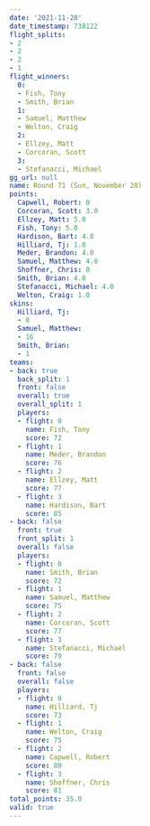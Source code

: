 ```yaml
---
date: '2021-11-28'
date_timestamp: 738122
flight_splits:
- 2
- 2
- 2
- 1
flight_winners:
  0:
  - Fish, Tony
  - Smith, Brian
  1:
  - Samuel, Matthew
  - Welton, Craig
  2:
  - Ellzey, Matt
  - Corcoran, Scott
  3:
  - Stefanacci, Michael
gg_url: null
name: Round 71 (Sun, November 28)
points:
  Capwell, Robert: 0
  Corcoran, Scott: 3.0
  Ellzey, Matt: 5.0
  Fish, Tony: 5.0
  Hardison, Bart: 4.0
  Hilliard, Tj: 1.0
  Meder, Brandon: 4.0
  Samuel, Matthew: 4.0
  Shoffner, Chris: 0
  Smith, Brian: 4.0
  Stefanacci, Michael: 4.0
  Welton, Craig: 1.0
skins:
  Hilliard, Tj:
  - 8
  Samuel, Matthew:
  - 16
  Smith, Brian:
  - 1
teams:
- back: true
  back_split: 1
  front: false
  overall: true
  overall_split: 1
  players:
  - flight: 0
    name: Fish, Tony
    score: 72
  - flight: 1
    name: Meder, Brandon
    score: 76
  - flight: 2
    name: Ellzey, Matt
    score: 77
  - flight: 3
    name: Hardison, Bart
    score: 85
- back: false
  front: true
  front_split: 1
  overall: false
  players:
  - flight: 0
    name: Smith, Brian
    score: 72
  - flight: 1
    name: Samuel, Matthew
    score: 75
  - flight: 2
    name: Corcoran, Scott
    score: 77
  - flight: 3
    name: Stefanacci, Michael
    score: 79
- back: false
  front: false
  overall: false
  players:
  - flight: 0
    name: Hilliard, Tj
    score: 73
  - flight: 1
    name: Welton, Craig
    score: 75
  - flight: 2
    name: Capwell, Robert
    score: 80
  - flight: 3
    name: Shoffner, Chris
    score: 81
total_points: 35.0
valid: true
---
```

